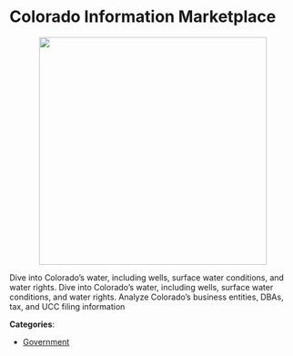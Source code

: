# Colorado Information Marketplace
<p align="center">
    <img width="400" src="https://raw.githubusercontent.com/apis-list/apis-list/apis/colorado-information-marketplace/logo_256x256.png" />
</p>

Dive into Colorado’s water, including wells, surface water conditions, and water rights. Dive into Colorado’s water, including wells, surface water conditions, and water rights. Analyze Colorado’s business entities, DBAs, tax, and UCC filing information



**Categories**:
- [Government](https://github.com/apis-list/apis-list#government)




